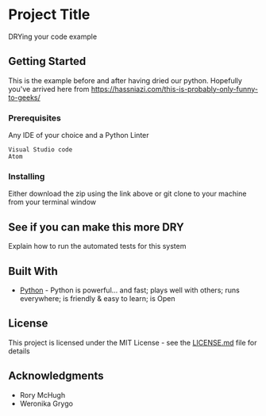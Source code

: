 # Project Title

DRYing your code example

## Getting Started

This is the example before and after having dried our python. Hopefully you've arrived here from https://hassniazi.com/this-is-probably-only-funny-to-geeks/

### Prerequisites

Any IDE of your choice and a Python Linter

```
Visual Studio code
Atom
```

### Installing

Either download the zip using the link above or git clone to your machine from your terminal window


## See if you can make this more DRY

Explain how to run the automated tests for this system

## Built With

* [Python](https://www.python.org/doc/) - Python is powerful... and fast; plays well with others; runs everywhere; is friendly & easy to learn; is Open

## License

This project is licensed under the MIT License - see the [LICENSE.md](LICENSE.md) file for details

## Acknowledgments

* Rory McHugh
* Weronika Grygo